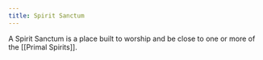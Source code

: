 ```yaml
---
title: Spirit Sanctum
---
```


A Spirit Sanctum is a place built to worship and be close to one or more of the [[Primal Spirits]].